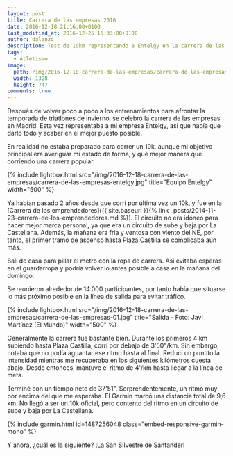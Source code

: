 ```yaml
---
layout: post
title: Carrera de las empresas 2016
date: 2016-12-18 21:16:00+0100
last_modified_at: 2016-12-25 15:33:00+0100
author: dalanzg
description: Test de 10km representando a Entelgy en la carrera de las empresas. Tiempo final de 37:51 en un circuito de sube y baja por la Castellana.
tags:
  - Atletismo
image:
  path: /img/2016-12-18-carrera-de-las-empresas/carrera-de-las-empresas-entelgy.jpg
  width: 1328
  height: 747
comments: true
---
```


Después de volver poco a poco a los entrenamientos para afrontar la temporada de triatlones de invierno, se celebró la carrera de las empresas en Madrid. Esta vez representaba a mi empresa Entelgy, así que había que darlo todo y acabar en el mejor puesto posible.

En realidad no estaba preparado para correr un 10k, aunque mi objetivo principal era averiguar mi estado de forma, y qué mejor manera que corriendo una carrera popular.

{% include lightbox.html src="/img/2016-12-18-carrera-de-las-empresas/carrera-de-las-empresas-entelgy.jpg" title="Equipo Entelgy" width="500" %}

Ya habían pasado 2 años desde que corrí por última vez un 10k, y fue en la [Carrera de los emprendedores]({{ site.baseurl }}{% link _posts/2014-11-23-carrera-de-los-emprendedores.md %}). El circuito no era idóneo para hacer mejor marca personal, ya que era un circuito de sube y baja por La Castellana. Además, la mañana era fría y ventosa con viento del NE, por tanto, el primer tramo de ascenso hasta Plaza Castilla se complicaba aún más.

Salí de casa para pillar el metro con la ropa de carrera. Así evitaba esperas en el guardarropa y podría volver lo antes posible a casa en la mañana del domingo.

Se reunieron alrededor de 14.000 participantes, por tanto había que situarse lo más próximo posible en la línea de salida para evitar tráfico.

{% include lightbox.html src="/img/2016-12-18-carrera-de-las-empresas/carrera-de-las-empresas-01.jpg" title="Salida - Foto: Javi Martínez (El Mundo)" width="500" %}

Generalmente la carrera fue bastante bien. Durante los primeros 4 km subiendo hasta Plaza Castilla, corrí por debajo de 3'50"/km. Sin embargo, notaba que no podía aguantar ese ritmo hasta al final. Reducí un puntito la intensidad mientras me recuperaba en los siguientes kilómetros cuesta abajo. Desde entonces, mantuve el ritmo de 4'/km hasta llegar a la línea de meta.

Terminé con un tiempo neto de 37'51". Sorprendentemente, un ritmo muy por encima del que me esperaba. El Garmin marcó una distancia total de 9,6 km. No llegó a ser un 10k oficial, pero contento del ritmo en un circuito de sube y baja por La Castellana.

{% include garmin.html id=1487256048 class="embed-responsive-garmin-mono" %}

Y ahora, ¿cuál es la siguiente? ¡La San Silvestre de Santander!
